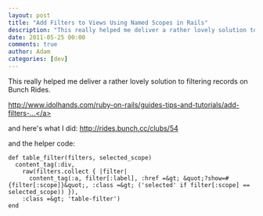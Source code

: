 ```yaml
---
layout: post
title: "Add Filters to Views Using Named Scopes in Rails"
description: "This really helped me deliver a rather lovely solution to filtering records on Bunch Rides. http://www.idolhands.com/ruby-on-rails/guides-tips-and-tutorials/add-filters-... and here's what I did: http://rides.bunch.cc/clubs/54 and the helper code:..."
date: 2011-05-25 00:00
comments: true
author: Adam
categories: [dev]
---
```


This really helped me deliver a rather lovely solution to filtering records on Bunch Rides.

<a href="http://www.idolhands.com/ruby-on-rails/guides-tips-and-tutorials/add-filters-to-views-using-named-scopes-in-rails">http://www.idolhands.com/ruby-on-rails/guides-tips-and-tutorials/add-filters-...</a>

and here's what I did: <a href="http://rides.bunch.cc/clubs/54">http://rides.bunch.cc/clubs/54</a>

and the helper code:

    def table_filter(filters, selected_scope)
      content_tag(:div,
        raw(filters.collect { |filter| 
          content_tag(:a, filter[:label], :href =&gt; &quot;?show=#{filter[:scope]}&quot;, :class =&gt; ('selected' if filter[:scope] == selected_scope)) }),  
        :class =&gt; 'table-filter')
    end